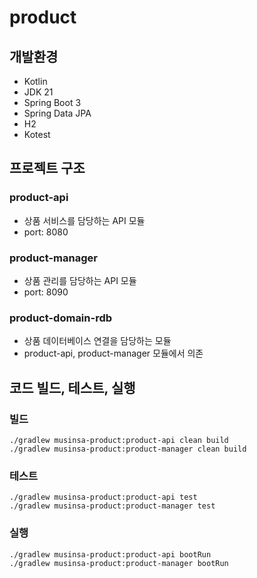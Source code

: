 # product

## 개발환경
- Kotlin
- JDK 21
- Spring Boot 3
- Spring Data JPA
- H2
- Kotest

## 프로젝트 구조
### product-api
- 상품 서비스를 담당하는 API 모듈
- port: 8080

### product-manager
- 상품 관리를 담당하는 API 모듈
- port: 8090

### product-domain-rdb
- 상품 데이터베이스 연결을 담당하는 모듈
- product-api, product-manager 모듈에서 의존

## 코드 빌드, 테스트, 실행

### 빌드
```shell
./gradlew musinsa-product:product-api clean build
./gradlew musinsa-product:product-manager clean build
```

### 테스트
```shell
./gradlew musinsa-product:product-api test
./gradlew musinsa-product:product-manager test
```

### 실행
```shell
./gradlew musinsa-product:product-api bootRun
./gradlew musinsa-product:product-manager bootRun
```